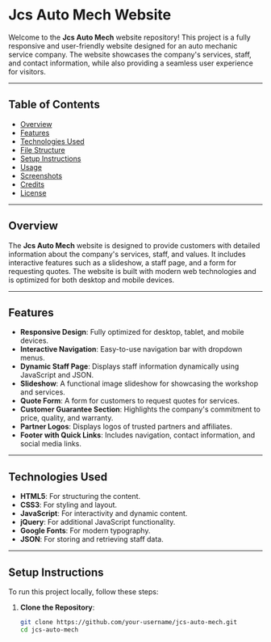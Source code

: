 # Jcs Auto Mech Website

Welcome to the **Jcs Auto Mech** website repository! This project is a fully responsive and user-friendly website designed for an auto mechanic service company. The website showcases the company's services, staff, and contact information, while also providing a seamless user experience for visitors.

---

## Table of Contents
- [Overview](#overview)
- [Features](#features)
- [Technologies Used](#technologies-used)
- [File Structure](#file-structure)
- [Setup Instructions](#setup-instructions)
- [Usage](#usage)
- [Screenshots](#screenshots)
- [Credits](#credits)
- [License](#license)

---

## Overview

The **Jcs Auto Mech** website is designed to provide customers with detailed information about the company's services, staff, and values. It includes interactive features such as a slideshow, a staff page, and a form for requesting quotes. The website is built with modern web technologies and is optimized for both desktop and mobile devices.

---

## Features

- **Responsive Design**: Fully optimized for desktop, tablet, and mobile devices.
- **Interactive Navigation**: Easy-to-use navigation bar with dropdown menus.
- **Dynamic Staff Page**: Displays staff information dynamically using JavaScript and JSON.
- **Slideshow**: A functional image slideshow for showcasing the workshop and services.
- **Quote Form**: A form for customers to request quotes for services.
- **Customer Guarantee Section**: Highlights the company's commitment to price, quality, and warranty.
- **Partner Logos**: Displays logos of trusted partners and affiliates.
- **Footer with Quick Links**: Includes navigation, contact information, and social media links.

---

## Technologies Used

- **HTML5**: For structuring the content.
- **CSS3**: For styling and layout.
- **JavaScript**: For interactivity and dynamic content.
- **jQuery**: For additional JavaScript functionality.
- **Google Fonts**: For modern typography.
- **JSON**: For storing and retrieving staff data.

---

## Setup Instructions

To run this project locally, follow these steps:

1. **Clone the Repository**:
   ```bash
   git clone https://github.com/your-username/jcs-auto-mech.git
   cd jcs-auto-mech

